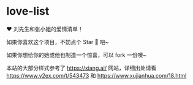 # love-list
:heart: 刘先生和张小姐的爱情清单！


如果你喜欢这个项目，不妨点个 Star :star2: 吧~


如果你想给你的她或他也制造一个惊喜，可以 fork 一份噢~

本站的大部分样式参考了 https://xiang.ai/ 网站，详细出处请看 https://www.v2ex.com/t/543473 和 https://www.xujianhua.com/18.html
